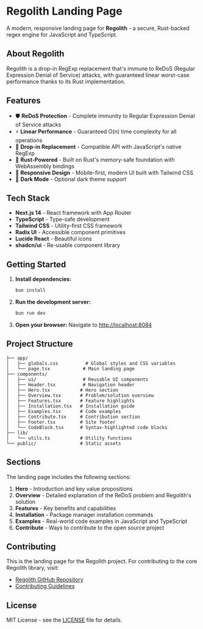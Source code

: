 # Regolith Landing Page

A modern, responsive landing page for **Regolith** - a secure, Rust-backed regex engine for JavaScript and TypeScript.

## About Regolith

Regolith is a drop-in RegExp replacement that's immune to ReDoS (Regular Expression Denial of Service) attacks, with guaranteed linear worst-case performance thanks to its Rust implementation.

## Features

- 🛡️ **ReDoS Protection** - Complete immunity to Regular Expression Denial of Service attacks
- ⚡ **Linear Performance** - Guaranteed O(n) time complexity for all operations
- 🔄 **Drop-in Replacement** - Compatible API with JavaScript's native RegExp
- 🦀 **Rust-Powered** - Built on Rust's memory-safe foundation with WebAssembly bindings
- 📱 **Responsive Design** - Mobile-first, modern UI built with Tailwind CSS
- 🌙 **Dark Mode** - Optional dark theme support

## Tech Stack

- **Next.js 14** - React framework with App Router
- **TypeScript** - Type-safe development
- **Tailwind CSS** - Utility-first CSS framework
- **Radix UI** - Accessible component primitives
- **Lucide React** - Beautiful icons
- **shadcn/ui** - Re-usable component library

## Getting Started

1. **Install dependencies:**
   ```bash
   bun install
   ```

2. **Run the development server:**
   ```bash
   bun run dev
   ```

3. **Open your browser:**
   Navigate to [http://localhost:8084](http://localhost:8084)

## Project Structure

```
├── app/
│   ├── globals.css          # Global styles and CSS variables
│   └── page.tsx            # Main landing page
├── components/
│   ├── ui/                 # Reusable UI components
│   ├── Header.tsx          # Navigation header
│   ├── Hero.tsx           # Hero section
│   ├── Overview.tsx       # Problem/solution overview
│   ├── Features.tsx       # Feature highlights
│   ├── Installation.tsx   # Installation guide
│   ├── Examples.tsx       # Code examples
│   ├── Contribute.tsx     # Contribution section
│   ├── Footer.tsx         # Site footer
│   └── CodeBlock.tsx      # Syntax-highlighted code blocks
├── lib/
│   └── utils.ts           # Utility functions
└── public/                # Static assets
```

## Sections

The landing page includes the following sections:

1. **Hero** - Introduction and key value propositions
2. **Overview** - Detailed explanation of the ReDoS problem and Regolith's solution
3. **Features** - Key benefits and capabilities
4. **Installation** - Package manager installation commands
5. **Examples** - Real-world code examples in JavaScript and TypeScript
6. **Contribute** - Ways to contribute to the open source project

## Contributing

This is the landing page for the Regolith project. For contributing to the core Regolith library, visit:
- [Regolith GitHub Repository](https://github.com/jakeroggenbuck/regolith)
- [Contributing Guidelines](https://github.com/jakeroggenbuck/regolith/blob/main/CONTRIBUTING.md)

## License

MIT License - see the [LICENSE](LICENSE) file for details.
